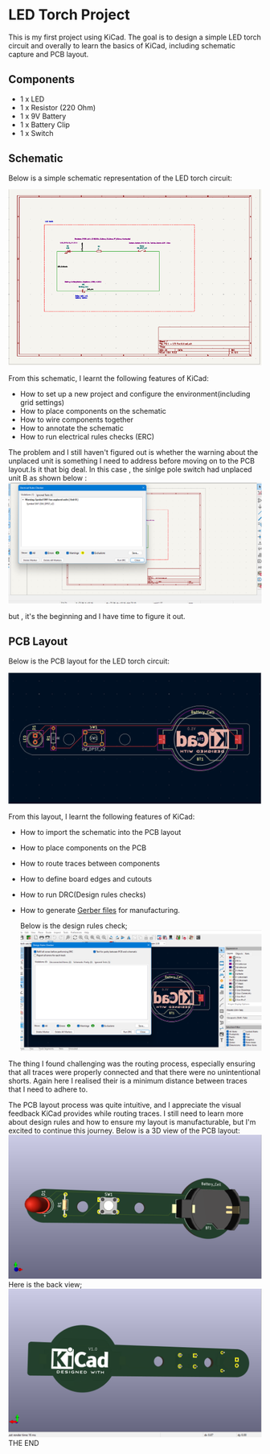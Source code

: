 # LED Torch Project
This is my first project using KiCad. The goal is to design a simple LED torch circuit and overally to learn the basics of KiCad, including schematic capture and PCB layout.
## Components
- 1 x LED
- 1 x Resistor (220 Ohm)
- 1 x 9V Battery
- 1 x Battery Clip
- 1 x Switch
## Schematic
Below is a simple schematic representation of the LED torch circuit:

![Schematic.png](https://github.com/plochoidysis-ojwege/PCB-design-Projects/blob/main/Learning%20and%20desmistifyng%20KiCad%20first/KiCAD%20like%20a%20pro%201/PRJ%201%20-%20LED%20TORCH/Prj%201%20-%20LED%20%20files/Photos/LED%20Torch%20schematic.png)

From this schematic, I learnt the following features of KiCad:
- How to set up a new project and configure the environment(including grid settings)
- How to place components on the schematic
- How to wire components together
- How to annotate the schematic
- How to run electrical rules checks (ERC)

The problem and I still haven't figured out is whether the warning about the unplaced unit is something I need to address before moving on to the PCB layout.Is it that big deal. In this case , the sinlge pole switch had unplaced unit B as shown below :
![ERC](https://github.com/plochoidysis-ojwege/PCB-design-Projects/blob/main/Learning%20and%20desmistifyng%20KiCad%20first/KiCAD%20like%20a%20pro%201/PRJ%201%20-%20LED%20TORCH/Prj%201%20-%20LED%20%20files/Photos/ERC-with%20one%20warning.png)

but , it's the beginning and I have time to figure it out.

## PCB Layout
Below is the PCB layout for the LED torch circuit:

![PCB_layout.png](https://github.com/plochoidysis-ojwege/PCB-design-Projects/blob/main/Learning%20and%20desmistifyng%20KiCad%20first/KiCAD%20like%20a%20pro%201/PRJ%201%20-%20LED%20TORCH/Prj%201%20-%20LED%20%20files/Photos/LED%20Torch%20pcb.png)

From this layout, I learnt the following features of KiCad:
- How to import the schematic into the PCB layout
- How to place components on the PCB
- How to route traces between components
- How to define board edges and cutouts
- How to run DRC(Design rules checks)
- How to generate [Gerber files](https://github.com/plochoidysis-ojwege/PCB-design-Projects/tree/main/Learning%20and%20desmistifyng%20KiCad%20first/KiCAD%20like%20a%20pro%201/PRJ%201%20-%20LED%20TORCH/Prj%201%20-%20LED%20%20files/Gerber%20files%20for%20this%20project) for manufacturing.
  
  Below is the design rules check;
  ![DRC](https://github.com/plochoidysis-ojwege/PCB-design-Projects/blob/main/Learning%20and%20desmistifyng%20KiCad%20first/KiCAD%20like%20a%20pro%201/PRJ%201%20-%20LED%20TORCH/Prj%201%20-%20LED%20%20files/Photos/DRC-%20success.png)
  
The thing I found challenging was the routing process, especially ensuring that all traces were properly connected and that there were no unintentional shorts. Again here I realised their is a minimum distance between traces that I need to adhere to.

The PCB layout process was quite intuitive, and I appreciate the visual feedback KiCad provides while routing traces. I still need to learn more about design rules and how to ensure my layout is manufacturable, but I'm excited to continue this journey.
Below is a 3D view of the PCB layout:
![3D_view.png](https://github.com/plochoidysis-ojwege/PCB-design-Projects/blob/main/Learning%20and%20desmistifyng%20KiCad%20first/KiCAD%20like%20a%20pro%201/PRJ%201%20-%20LED%20TORCH/Prj%201%20-%20LED%20%20files/Photos/3D-%20front%20view.png)
Here is the back view;
![Back view](https://github.com/plochoidysis-ojwege/PCB-design-Projects/blob/main/Learning%20and%20desmistifyng%20KiCad%20first/KiCAD%20like%20a%20pro%201/PRJ%201%20-%20LED%20TORCH/Prj%201%20-%20LED%20%20files/Photos/3D-%20Back%20view.png)
THE END
